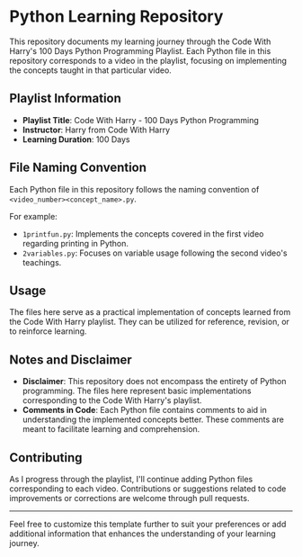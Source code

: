# Python Learning Repository

This repository documents my learning journey through the Code With Harry's 100 Days Python Programming Playlist. Each Python file in this repository corresponds to a video in the playlist, focusing on implementing the concepts taught in that particular video.

## Playlist Information

- **Playlist Title**: Code With Harry - 100 Days Python Programming
- **Instructor**: Harry from Code With Harry
- **Learning Duration**: 100 Days

## File Naming Convention

Each Python file in this repository follows the naming convention of `<video_number><concept_name>.py`.

For example:
- `1printfun.py`: Implements the concepts covered in the first video regarding printing in Python.
- `2variables.py`: Focuses on variable usage following the second video's teachings.

## Usage

The files here serve as a practical implementation of concepts learned from the Code With Harry playlist. They can be utilized for reference, revision, or to reinforce learning.

## Notes and Disclaimer

- **Disclaimer**: This repository does not encompass the entirety of Python programming. The files here represent basic implementations corresponding to the Code With Harry's playlist.
- **Comments in Code**: Each Python file contains comments to aid in understanding the implemented concepts better. These comments are meant to facilitate learning and comprehension.

## Contributing

As I progress through the playlist, I'll continue adding Python files corresponding to each video. Contributions or suggestions related to code improvements or corrections are welcome through pull requests.

---

Feel free to customize this template further to suit your preferences or add additional information that enhances the understanding of your learning journey.
